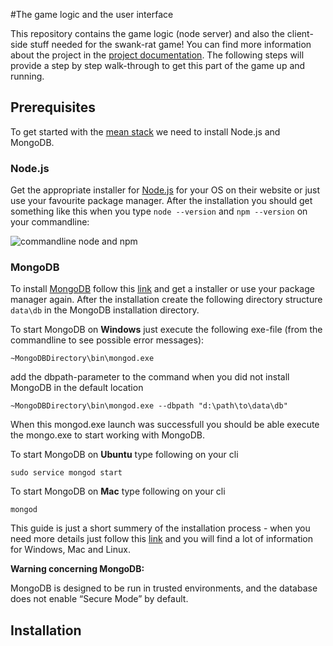 #The game logic and the user interface

This repository contains the game logic (node server) and also the client-side stuff needed for the swank-rat game! You can find more information about the project in the [project documentation](https://github.com/swank-rats/docs).
The following steps will provide a step by step walk-through to get this part of the game up and running.

## Prerequisites
To get started with the [mean stack](http://mean.io/) we need to install Node.js and MongoDB.

### Node.js
Get the appropriate installer for [Node.js](http://nodejs.org/) for your OS on their website or just use your favourite package manager. After the installation you should get something like this when you type ```node --version``` and ```npm --version``` on your commandline:

![commandline node and npm](https://github.com/swank-rats/game-logic/documentation/images/node_npm.png "npm and node version on the cli")

### MongoDB
To install [MongoDB](http://docs.mongodb.org) follow this [link](http://www.mongodb.org/downloads) and get a installer or use your package manager again. After the installation create the following directory structure ```data\db``` in the MongoDB installation directory.

To start MongoDB on __Windows__ just execute the following exe-file (from the commandline to see possible error messages):
```
~MongoDBDirectory\bin\mongod.exe
```
add the dbpath-parameter to the command when you did not install MongoDB in the default location
```
~MongoDBDirectory\bin\mongod.exe --dbpath "d:\path\to\data\db"

```
When this mongod.exe launch was successfull you should be able execute the mongo.exe to start working with MongoDB.

To start MongoDB on __Ubuntu__ type following on your cli
```
sudo service mongod start
```
To start MongoDB on __Mac__ type following on your cli
```
mongod
```
  
  This guide is just a short summery of the installation process - when you need more details just follow this [link](http://docs.mongodb.org/manual/installation/) and you will find a lot of information for Windows, Mac and Linux.

__Warning concerning MongoDB:__

MongoDB is designed to be run in trusted environments, and the database does not enable “Secure Mode” by default.


## Installation





